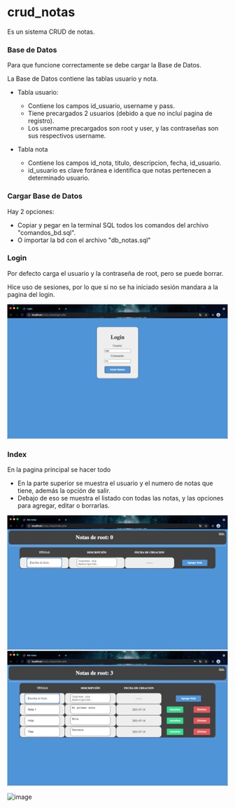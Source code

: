 # crud_notas

Es un sistema CRUD de notas.


### Base de Datos

Para que funcione correctamente se debe cargar la Base de Datos.

La Base de Datos contiene las tablas usuario y nota.

- Tabla usuario:

  - Contiene los campos id_usuario, username y pass.
  - Tiene precargados 2 usuarios (debido a que no incluí pagina de registro).
  - Los username precargados son root y user, y las contraseñas son sus respectivos username.

- Tabla nota
  - Contiene los campos id_nota, titulo, descripcion, fecha, id_usuario.
  - id_usuario es clave foránea e identifica que notas pertenecen a determinado usuario.
  

### Cargar Base de Datos

Hay 2 opciones:

- Copiar y pegar en la terminal SQL todos los comandos del archivo "comandos_bd.sql".
- O importar la bd con el archivo "db_notas.sql"


### Login

Por defecto carga el usuario y la contraseña de root, pero se puede borrar.

Hice uso de sesiones, por lo que si no se ha iniciado sesión mandara a la pagina del login.

![Login](https://github.com/GuillermoAAD/crud_notas/blob/master/Capturas/1.png)

### Index

En la pagina principal se hacer todo
- En la parte superior se muestra el usuario y el numero de notas que tiene, además la opción de salir.
- Debajo de eso se muestra el listado con todas las notas, y las opciones para agregar, editar o borrarlas.

![Index sin notas](https://github.com/GuillermoAAD/crud_notas/blob/master/Capturas/2.png)
![Index con notas](https://github.com/GuillermoAAD/crud_notas/blob/master/Capturas/3.png)

![image](https://user-images.githubusercontent.com/55001314/126002752-bacf3792-f5c9-442b-9acc-5fb304da618a.png)
